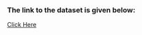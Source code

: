### The link to the dataset is given below:

[Click Here](https://www.kaggle.com/grassknoted/asl-alphabet)
